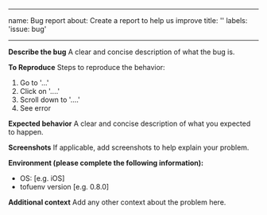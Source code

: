 
---
name: Bug report
about: Create a report to help us improve
title: ''
labels: 'issue: bug'

---

**Describe the bug**
A clear and concise description of what the bug is.

**To Reproduce**
Steps to reproduce the behavior:
1. Go to '...'
2. Click on '....'
3. Scroll down to '....'
4. See error

**Expected behavior**
A clear and concise description of what you expected to happen.

**Screenshots**
If applicable, add screenshots to help explain your problem.

**Environment (please complete the following information):**
- OS: [e.g. iOS]
- tofuenv version [e.g. 0.8.0]

**Additional context**
Add any other context about the problem here.